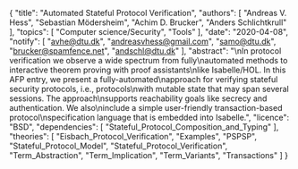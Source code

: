 {
    "title": "Automated Stateful Protocol Verification",
    "authors": [
        "Andreas V. Hess",
        "Sebastian Mödersheim",
        "Achim D. Brucker",
        "Anders Schlichtkrull"
    ],
    "topics": [
        "Computer science/Security",
        "Tools"
    ],
    "date": "2020-04-08",
    "notify": [
        "avhe@dtu.dk",
        "andreasvhess@gmail.com",
        "samo@dtu.dk",
        "brucker@spamfence.net",
        "andschl@dtu.dk"
    ],
    "abstract": "\nIn protocol verification we observe a wide spectrum from fully\nautomated methods to interactive theorem proving with proof assistants\nlike Isabelle/HOL. In this AFP entry, we present a fully-automated\napproach for verifying stateful security protocols, i.e., protocols\nwith mutable state that may span several sessions. The approach\nsupports reachability goals like secrecy and authentication. We also\ninclude a simple user-friendly transaction-based protocol\nspecification language that is embedded into Isabelle.",
    "licence": "BSD",
    "dependencies": [
        "Stateful_Protocol_Composition_and_Typing"
    ],
    "theories": [
        "Eisbach_Protocol_Verification",
        "Examples",
        "PSPSP",
        "Stateful_Protocol_Model",
        "Stateful_Protocol_Verification",
        "Term_Abstraction",
        "Term_Implication",
        "Term_Variants",
        "Transactions"
    ]
}
